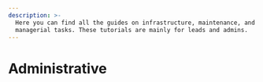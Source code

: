 ```yaml
---
description: >-
  Here you can find all the guides on infrastructure, maintenance, and other
  managerial tasks. These tutorials are mainly for leads and admins.
---
```


# Administrative


